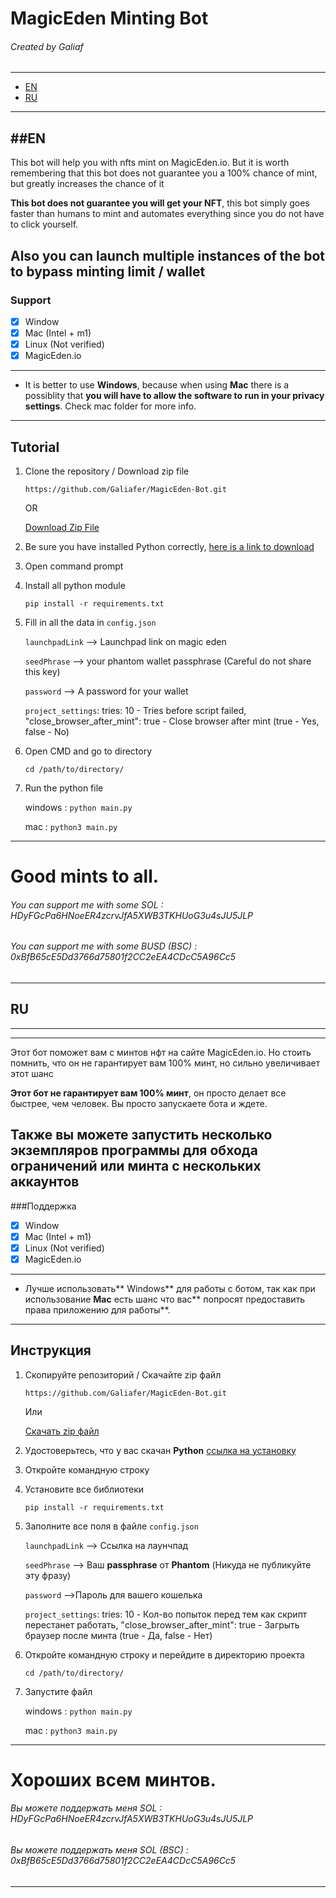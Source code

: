 # MagicEden Minting Bot
###### Created by Galiaf
---
- [EN](#EN)
- [RU](#RU)
---
##EN
---
This bot will help you with nfts mint on MagicEden.io. But it is worth remembering that this bot does not guarantee you a 100% chance of mint, but greatly increases the chance of it

**This bot does not guarantee you will get your NFT**, this bot simply goes faster than humans to mint and automates everything since you do not have to click yourself.

Also you can **launch multiple instances of the bot to bypass minting limit / wallet**
---

### Support

-   [x] Window
-   [x] Mac (Intel + m1)
-   [x] Linux (Not verified)
-   [x] MagicEden.io

---
- It is better to use **Windows**, because when using **Mac** there is a possiblity that **you will have to allow the software to run in your privacy settings**. Check mac folder for more info.

---

## Tutorial

1. Clone the repository / Download zip file

    `https://github.com/Galiafer/MagicEden-Bot.git`

    OR

    [Download Zip File](https://github.com/Galiafer/MagicEden-Bot/archive/refs/heads/master.zip)
    

2. Be sure you have installed Python correctly, [here is a link to download](https://www.python.org/downloads/)

2. Open command prompt 

3. Install all python module

   `pip install -r requirements.txt`

4. Fill in all the data in `config.json`

    `launchpadLink` --> Launchpad link on magic eden

    `seedPhrase` --> your phantom wallet passphrase (Careful do not share this key)

    `password` --> A password for your wallet
    
	`project_settings`:
	     tries: 10 - Tries before script failed,
        "close_browser_after_mint": true - Close browser after mint (true - Yes, false - No)

5. Open CMD and go to directory

    `cd /path/to/directory/`

6. Run the python file

    windows : `python main.py`

    mac : `python3 main.py`
---
# Good mints to all.
###### You can support me with some SOL : HDyFGcPa6HNoeER4zcrvJfA5XWB3TKHUoG3u4sJU5JLP
###### You can support me with some BUSD (BSC) : 0xBfB65cE5Dd3766d75801f2CC2eEA4CDcC5A96Cc5
---
## RU
---
---
Этот бот поможет вам с минтов нфт на сайте MagicEden.io. Но стоить помнить, что он не гарантирует вам 100% минт, но сильно увеличивает этот шанс

**Этот бот не гарантирует вам 100% минт**, он просто делает все быстрее, чем человек. Вы просто запускаете бота и ждете.

Также вы можете **запустить несколько экземпляров программы для обхода ограничений или минта с нескольких аккаунтов**
---

###Поддержка

-   [x] Window
-   [x] Mac (Intel + m1)
-   [x] Linux (Not verified)
-   [x] MagicEden.io

---
- Лучше использовать** Windows** для работы с ботом, так как при использование **Mac** есть шанс что вас** попросят предоставить права приложению для работы**.

---

## Инструкция

1. Скопируйте репозиторий / Скачайте zip файл

    `https://github.com/Galiafer/MagicEden-Bot.git`

    Или

    [Скачать zip файл](https://github.com/Galiafer/MagicEden-Bot/archive/refs/heads/master.zip)
    

2. Удостоверьтесь, что у вас скачан **Python** [ссылка на установку](https://www.python.org/downloads/)

2. Откройте командную строку

3. Установите все библиотеки

   `pip install -r requirements.txt`

4. Заполните все поля в файле `config.json`

    `launchpadLink` --> Ссылка на лаунчпад

    `seedPhrase` --> Ваш **passphrase** от **Phantom** (Никуда не публикуйте эту фразу)

    `password` -->Пароль для вашего кошелька
    
	`project_settings`:
	     tries: 10 - Кол-во попыток перед тем как скрипт перестанет работать,
        "close_browser_after_mint": true - Загрыть браузер после минта (true - Да, false - Нет)

5. Откройте командную строку и перейдите в директорию проекта

    `cd /path/to/directory/`

6. Запустите файл

    windows : `python main.py`

    mac : `python3 main.py`
---
# Хороших всем минтов.
###### Вы можете поддержать меня SOL : HDyFGcPa6HNoeER4zcrvJfA5XWB3TKHUoG3u4sJU5JLP
###### Вы можете поддержать меня SOL (BSC) : 0xBfB65cE5Dd3766d75801f2CC2eEA4CDcC5A96Cc5
---
